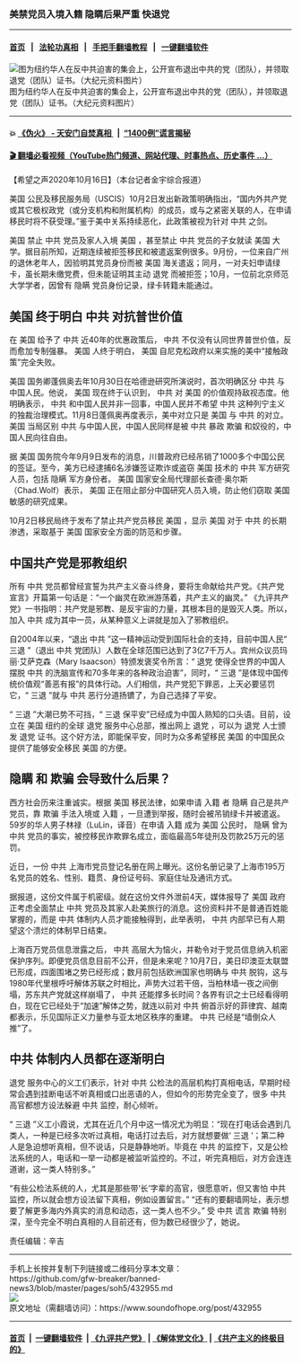### 美禁党员入境入籍 隐瞒后果严重 快退党
------------------------

#### [首页](https://github.com/gfw-breaker/banned-news3/blob/master/README.md) &nbsp;&nbsp;|&nbsp;&nbsp; [法轮功真相](https://github.com/begood0513/basic/blob/master/README.md)  &nbsp;&nbsp;|&nbsp;&nbsp; [手把手翻墙教程](https://github.com/gfw-breaker/guides/wiki)  &nbsp;&nbsp;|&nbsp;&nbsp; [一键翻墙软件](https://github.com/gfw-breaker/nogfw/blob/master/README.md)  



<div><img alt="图为纽约华人在反中共迫害的集会上，公开宣布退出中共的党（团队），并领取退党（团队）证书。（大纪元资料图片）" src="https://img.soundofhope.org/2020-08/f783fe4719976fa5196e4c9a2118e93c-1597842390897.jpg"/>
<br/><figcaption class="caption">
 图为纽约华人在反中共迫害的集会上，公开宣布退出中共的党（团队），并领取退党（团队）证书。（大纪元资料图片）
</figcaption></div><hr/>

#### 💥 [《伪火》 - 天安门自焚真相 ](http://158.247.195.190:10000/videos/blog/weihuo.html)&nbsp; |&nbsp; [“1400例”谎言揭秘  ](http://158.247.195.190:10000/videos/blog/jiexi1400.html)

#### [ 🎬  翻墙必看视频（YouTube热门频道、网站代理、时事热点、历史事件 ...）](https://github.com/gfw-breaker/links/blob/master/banned.md)

<div><div class="Content__Wrapper sc-1bvya0-0 grZQxZ">
 <p class="meta-top">
  <span class="meta">
   【希望之声2020年10月16日】（本台记者金宇综合报道）
  </span>
 </p>
 <p class="MsoNormal">
  <ok href="/term/1045">
   美国
  </ok>
  公民及移民服务局（USCIS）10月2日发出新政策明确指出，“国内外共产党或其它极权政党（或分支机构和附属机构）的成员，或与之紧密关联的人，在申请移民时将不获受理。”鉴于美中关系持续恶化，此政策被视为针对
  <ok href="/term/1059">
   中共
  </ok>
  之剑。
  <o:p>
  </o:p>
 </p>
 <p>
  <o:p>
  </o:p>
  <ok href="/term/1045">
   美国
  </ok>
  禁止
  <ok href="/term/1059">
   中共
  </ok>
  党员及家人入境
  <ok href="/term/1045">
   美国
  </ok>
  ，甚至禁止
  <ok href="/term/1059">
   中共
  </ok>
  党员的子女就读
  <ok href="/term/1045">
   美国
  </ok>
  大学。据目前所知，近期连续被拒签移民和被遣返案例很多。9月份，一位来自广州的退休老年人，因验明其党员身份而被
  <ok href="/term/1045">
   美国
  </ok>
  海关遣返；同月，一对夫妇申请绿卡，虽长期未缴党费，但未能证明其主动
  <ok href="/term/21105">
   退党
  </ok>
  而被拒签；10月，一位前北京师范大学学者，因曾有
  <ok href="/term/121172">
   隐瞒
  </ok>
  党员身份记录，绿卡转籍未能通过。
  <o:p>
  </o:p>
 </p>
 <h2>
  <o:p>
  </o:p>
  <ok href="/term/1045">
   美国
  </ok>
  终于明白
  <ok href="/term/1059">
   中共
  </ok>
  对抗普世价值
  <o:p>
  </o:p>
 </h2>
 <p>
  在
  <ok href="/term/1045">
   美国
  </ok>
  给予了
  <ok href="/term/1059">
   中共
  </ok>
  近40年的优惠政策后，
  <ok href="/term/1059">
   中共
  </ok>
  不仅没有认同世界普世价值，反而愈加专制强暴。
  <ok href="/term/1045">
   美国
  </ok>
  人终于明白，
  <ok href="/term/1045">
   美国
  </ok>
  自尼克松政府以来实施的美中“接触政策”完全失败。
  <o:p>
  </o:p>
 </p>
 <div class="AD_Embed__Wrap-sc-1xslmin-0 igMuqX module desktop">
  <div>
  </div>
 </div>
 <p>
  <ok href="/term/1045">
   美国
  </ok>
  国务卿蓬佩奥去年10月30日在哈德逊研究所演说时，首次明确区分
  <ok href="/term/1059">
   中共
  </ok>
  与中国人民。他说，
  <ok href="/term/1045">
   美国
  </ok>
  现在终于认识到，
  <ok href="/term/1059">
   中共
  </ok>
  对
  <ok href="/term/1045">
   美国
  </ok>
  的价值观持敌视态度。他明确表示，
  <ok href="/term/1059">
   中共
  </ok>
  和中国人民并非一回事，中国人民并不希望
  <ok href="/term/1059">
   中共
  </ok>
  这种列宁主义的独裁治理模式。11月8日蓬佩奥再度表示，美中对立只是
  <ok href="/term/1045">
   美国
  </ok>
  与
  <ok href="/term/1059">
   中共
  </ok>
  的对立。
  <ok href="/term/1045">
   美国
  </ok>
  当局区别
  <ok href="/term/1059">
   中共
  </ok>
  与中国人民，中国人民同样是被
  <ok href="/term/1059">
   中共
  </ok>
  暴政
  <ok href="/term/23802">
   欺骗
  </ok>
  和奴役的，中国人民向往自由。
  <o:p>
  </o:p>
 </p>
 <p>
  据
  <ok href="/term/1045">
   美国
  </ok>
  国务院今年9月9日发布的消息，川普政府已经吊销了1000多个中国公民的签证。至今，美方已经逮捕6名涉嫌签证欺诈或盗窃
  <ok href="/term/1045">
   美国
  </ok>
  技术的
  <ok href="/term/1059">
   中共
  </ok>
  军方研究人员，包括
  <ok href="/term/121172">
   隐瞒
  </ok>
  军方身份者。
  <ok href="/term/1045">
   美国
  </ok>
  国家安全局代理部长查德·奥尔斯（Chad.Wolf）表示，
  <ok href="/term/1045">
   美国
  </ok>
  正在阻止部分中国研究人员入境，防止他们窃取
  <ok href="/term/1045">
   美国
  </ok>
  敏感的研究成果。
  <o:p>
  </o:p>
 </p>
 <p>
  10月2日移民局终于发布了禁止共产党员移民
  <ok href="/term/1045">
   美国
  </ok>
  ，显示
  <ok href="/term/1045">
   美国
  </ok>
  对于
  <ok href="/term/1059">
   中共
  </ok>
  的长期渗透，采取基于
  <ok href="/term/1045">
   美国
  </ok>
  国家安全方面的防范和步骤。
  <o:p>
  </o:p>
 </p>
 <h2>
  中国共产党是邪教组织
  <o:p>
  </o:p>
 </h2>
 <p>
  所有
  <ok href="/term/1059">
   中共
  </ok>
  党员都曾经宣誓为共产主义奋斗终身，要将生命献给共产党。《共产党宣言》开篇第一句话是：“一个幽灵在欧洲游荡着，共产主义的幽灵。” 《九评共产党》一书指明：共产党是邪教、是反宇宙的力量，其根本目的是毁灭人类。所以，加入
  <ok href="/term/1059">
   中共
  </ok>
  成为其中一员，从某种意义上讲就是加入了邪教组织。
  <o:p>
  </o:p>
 </p>
 <p>
  自2004年以来，“退出
  <ok href="/term/1059">
   中共
  </ok>
  ”这一精神运动受到国际社会的支持，目前中国人民“
  <ok href="/term/10938">
   三退
  </ok>
  ”（退出
  <ok href="/term/1059">
   中共
  </ok>
  党团队）人数在全球范围已达到了3亿7千万人。宾州众议员玛丽·艾萨克森（Mary Isaacson）特颁发褒奖令所言：“
  <ok href="/term/21105">
   退党
  </ok>
  使得全世界的中国人摆脱
  <ok href="/term/1059">
   中共
  </ok>
  的洗脑宣传和70多年来的各种政治迫害”，同时，“
  <ok href="/term/10938">
   三退
  </ok>
  ”是体现中国传统价值观“善恶有报”的具体行动。人们相信，共产党犯下罪恶，上天必要惩罚它，“
  <ok href="/term/10938">
   三退
  </ok>
  ”就与
  <ok href="/term/1059">
   中共
  </ok>
  恶行分道扬镳了，为自己选择了平安。
  <o:p>
  </o:p>
 </p>
 <p>
  “
  <ok href="/term/10938">
   三退
  </ok>
  ”大潮已势不可挡，“
  <ok href="/term/10938">
   三退
  </ok>
  保平安”已经成为中国人熟知的口头语。目前，设立在
  <ok href="/term/1045">
   美国
  </ok>
  纽约的全球
  <ok href="/term/21105">
   退党
  </ok>
  服务中心总部，推出网上
  <ok href="/term/21105">
   退党
  </ok>
  ，可以为
  <ok href="/term/21105">
   退党
  </ok>
  人士颁发
  <ok href="/term/21105">
   退党
  </ok>
  证书。这个好方法，即能保平安，同时为众多希望移民
  <ok href="/term/1045">
   美国
  </ok>
  的中国民众提供了能够安全移民
  <ok href="/term/1045">
   美国
  </ok>
  的方便。
  <o:p>
  </o:p>
 </p>
 <h2>
  <ok href="/term/121172">
   隐瞒
  </ok>
  和
  <ok href="/term/23802">
   欺骗
  </ok>
  会导致什么后果？
  <o:p>
  </o:p>
 </h2>
 <p>
  西方社会历来注重诚实。根据
  <ok href="/term/1045">
   美国
  </ok>
  移民法律，如果申请
  <ok href="/term/32027">
   入籍
  </ok>
  者
  <ok href="/term/121172">
   隐瞒
  </ok>
  自己是共产党员，靠
  <ok href="/term/23802">
   欺骗
  </ok>
  手法入境或
  <ok href="/term/32027">
   入籍
  </ok>
  ，一旦遭到举报，随时会被吊销绿卡并被遣返。59岁的华人男子林禄（LuLin，译音）在申请
  <ok href="/term/32027">
   入籍
  </ok>
  成为
  <ok href="/term/1045">
   美国
  </ok>
  公民时，
  <ok href="/term/121172">
   隐瞒
  </ok>
  曾为
  <ok href="/term/1059">
   中共
  </ok>
  党员的事实，被控移民诈欺罪名成立，面临最高5年徒刑及罚款25万元的惩罚。
  <o:p>
  </o:p>
 </p>
 <div class="AD_Embed__Wrap-sc-1xslmin-0 igMuqX module desktop">
  <div>
  </div>
 </div>
 <p>
  近日，一份
  <ok href="/term/1059">
   中共
  </ok>
  上海市党员登记名册在网上曝光。这份名册记录了上海市195万名党员的姓名、性别、籍贯、身份证号码、家庭住址及通讯方式。
  <o:p>
  </o:p>
 </p>
 <p>
  据报道，这份文件属于机密级。就在这份文件外泄前4天，媒体报导了
  <ok href="/term/1045">
   美国
  </ok>
  政府正考虑全面禁止
  <ok href="/term/1059">
   中共
  </ok>
  党员及其家人赴美旅行的消息。这份资料并不是普通百姓能掌握的，而是
  <ok href="/term/1059">
   中共
  </ok>
  体制内人员才能接触得到，此举表明，
  <ok href="/term/1059">
   中共
  </ok>
  内部早已有人期望这个溃烂的体制早日结束。
  <o:p>
  </o:p>
 </p>
 <p>
  上海百万党员信息泄露之后，
  <ok href="/term/1059">
   中共
  </ok>
  高层大为恼火，并勒令对于党员信息纳入机密保护序列。即便党员信息目前不公开，但是未来呢？10月7日，美日印澳亚太联盟已形成，四面围堵之势已经形成；数月前包括欧洲国家也明确与
  <ok href="/term/1059">
   中共
  </ok>
  脱钩，这与1980年代里根呼吁解体苏联之时相比，声势大过若干倍，当柏林墙一夜之间倒塌，苏东共产党就这样崩塌了，
  <ok href="/term/1059">
   中共
  </ok>
  还能撑多长时间？各界有识之士已经看得明白，现在它已经处于“加速”解体之势，就连以前对
  <ok href="/term/1059">
   中共
  </ok>
  俯首示好的菲律宾、越南都表示，乐见国际正义力量参与亚太地区秩序的重建。
  <ok href="/term/1059">
   中共
  </ok>
  已经是“墙倒众人推”了。
  <o:p>
  </o:p>
 </p>
 <h2>
  <ok href="/term/1059">
   中共
  </ok>
  体制内人员都在逐渐明白
  <o:p>
  </o:p>
 </h2>
 <p>
  <ok href="/term/21105">
   退党
  </ok>
  服务中心的义工们表示，针对
  <ok href="/term/1059">
   中共
  </ok>
  公检法的高层机构打真相电话，早期时经常会遇到挂断电话不听真相或口出恶语的人，但如今的形势完全变了，很多
  <ok href="/term/1059">
   中共
  </ok>
  高官都想方设法躲避
  <ok href="/term/1059">
   中共
  </ok>
  监控，耐心倾听。
 </p>
 <p>
  “
  <ok href="/term/10938">
   三退
  </ok>
  ”义工小霞说，尤其在近几个月中这一情况尤为明显：“现在打电话会遇到几类人，一种是已经多次听过真相，电话打过去后，对方就想要做‘
  <ok href="/term/10938">
   三退
  </ok>
  ’；第二种人是急迫想听真相，但不说话，只是静静地听。毕竟在
  <ok href="/term/1059">
   中共
  </ok>
  的监控下，又是公检法系统的人，电话和一举一动都是被监听监控的。不过，听完真相后，对方会连连道谢，这一类人特别多。”
  <o:p>
  </o:p>
 </p>
 <p>
  “有些公检法系统的人，尤其是那些带‘长’字辈的高官，很愿意听，但又害怕
  <ok href="/term/1059">
   中共
  </ok>
  监控，所以就会想方设法留下真相，例如设置留言。”
  <o:p>
  </o:p>
  “还有的要翻墙网址，表示想要了解更多海内外真实的消息和动态，这一类人也不少。”
  <o:p>
  </o:p>
  受
  <ok href="/term/1059">
   中共
  </ok>
  谎言
  <ok href="/term/23802">
   欺骗
  </ok>
  特别深，至今完全不明白真相的人目前还有，但为数已经很少了，她说。
  <o:p>
  </o:p>
 </p>
 <p class="meta-btm">
  责任编辑：辛吉
 </p>
</div>
</div>
<hr/>
手机上长按并复制下列链接或二维码分享本文章：<br/>
https://github.com/gfw-breaker/banned-news3/blob/master/pages/soh5/432955.md <br/>
<a href='https://github.com/gfw-breaker/banned-news3/blob/master/pages/soh5/432955.md'><img src='https://github.com/gfw-breaker/banned-news3/blob/master/pages/soh5/432955.md.png'/></a> <br/>
原文地址（需翻墙访问）：https://www.soundofhope.org/post/432955


------------------------
#### [首页](https://github.com/gfw-breaker/banned-news3/blob/master/README.md) &nbsp;|&nbsp; [一键翻墙软件](https://github.com/gfw-breaker/nogfw/blob/master/README.md) &nbsp;| [《九评共产党》](https://github.com/gfw-breaker/9ping.md/blob/master/README.md#九评之一评共产党是什么) | [《解体党文化》](https://github.com/gfw-breaker/jtdwh.md/blob/master/README.md) | [《共产主义的终极目的》](https://github.com/gfw-breaker/gczydzjmd.md/blob/master/README.md)


<img src='http://gfw-breaker.win/banned-news3/pages/soh5/432955.md' width='0px' height='0px'/>